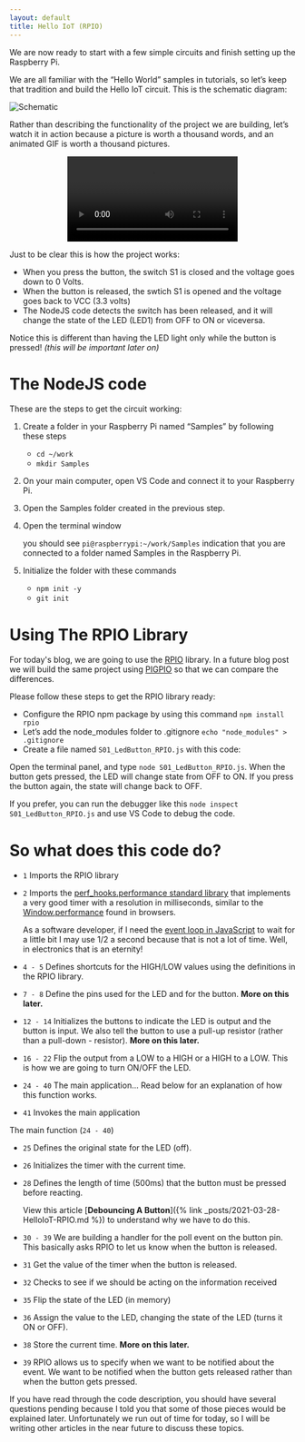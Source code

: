 ```yaml
---
layout: default
title: Hello IoT (RPIO)
---
```


We are now ready to start with a few simple circuits and finish setting up the Raspberry Pi.

We are all familiar with the “Hello World” samples in tutorials, so let’s keep that tradition and build the Hello IoT circuit. This is the schematic diagram:

![Schematic](/assets/blog/2021-03-28/Schematic.png)

Rather than describing the functionality of the project we are building, let’s watch it in action because a picture is worth a thousand words, and an animated GIF is worth a thousand pictures.

<p style="text-align:center">
    <video src="/assets/blog/2021-03-28/ProjectReview.mov" autoplay controls loop></video>
</p>

Just to be clear this is how the project works:

- When you press the button, the switch S1 is closed and the voltage goes down to 0 Volts.
- When the button is released, the swtich S1 is opened and the voltage goes back to VCC (3.3 volts)
- The NodeJS code detects the switch has been released, and it will change the state of the LED (LED1) from OFF to ON or viceversa.

Notice this is different than having the LED light only while the button is pressed! _(this will be important later on)_

# The NodeJS code

These are the steps to get the circuit working:

1. Create a folder in your Raspberry Pi named “Samples” by following these steps

   - `cd ~/work`
   - `mkdir Samples`

2. On your main computer, open VS Code and connect it to your Raspberry Pi.
3. Open the Samples folder created in the previous step.
4. Open the terminal window

   you should see `pi@raspberrypi:~/work/Samples` indication that you are connected to a folder named Samples in the Raspberry Pi.

5. Initialize the folder with these commands
   - `npm init -y`
   - `git init`

# Using The RPIO Library

For today's blog, we are going to use the <a href="https://www.npmjs.com/package/rpio" target="_blank">RPIO</a> library. In a future blog post we will build the same project using <a href="https://www.npmjs.com/package/pigpio" target="_blank">PIGPIO</a> so that we can compare the differences.

Please follow these steps to get the RPIO library ready:

- Configure the RPIO npm package by using this command `npm install rpio`
- Let’s add the node_modules folder to .gitignore `echo "node_modules" > .gitignore`
- Create a file named `S01_LedButton_RPIO.js` with this code:

<script src="https://gist.github.com/eltoroit/f8fb7d4fe49eb1f90f44e82ad950b934.js"></script>

Open the terminal panel, and type `node S01_LedButton_RPIO.js`. When the button gets pressed, the LED will change state from OFF to ON. If you press the button again, the state will change back to OFF.

If you prefer, you can run the debugger like this `node inspect S01_LedButton_RPIO.js` and use VS Code to debug the code.

# So what does this code do?

- `1` Imports the RPIO library
- `2` Imports the <a href="https://nodejs.org/api/perf_hooks.html#perf_hooks_perf_hooks_performance" target="_blank">perf_hooks.performance standard library</a> that implements a very good timer with a resolution in milliseconds, similar to the <a href="https://developer.mozilla.org/en-US/docs/Web/API/Window/performance" target="_blank">Window.performance</a> found in browsers.

  As a software developer, if I need the [event loop in JavaScript](http://eteventloop.herokuapp.com/) to wait for a little bit I may use 1/2 a second because that is not a lot of time. Well, in electronics that is an eternity!

- `4 - 5` Defines shortcuts for the HIGH/LOW values using the definitions in the RPIO library.
- `7 - 8` Define the pins used for the LED and for the button. **More on this later.**
- `12 - 14` Initializes the buttons to indicate the LED is output and the button is input. We also tell the button to use a pull-up resistor (rather than a pull-down - resistor). **More on this later.**
- `16 - 22` Flip the output from a LOW to a HIGH or a HIGH to a LOW. This is how we are going to turn ON/OFF the LED.
- `24 - 40` The main application... Read below for an explanation of how this function works.
- `41` Invokes the main application

The main function (`24 - 40`)

- `25` Defines the original state for the LED (off).
- `26` Initializes the timer with the current time.
- `28` Defines the length of time (500ms) that the button must be pressed before reacting.

  View this article [**Debouncing A Button**]({% link _posts/2021-03-28-HelloIoT-RPIO.md %}) to understand why we have to do this.

- `30 - 39` We are building a handler for the poll event on the button pin. This basically asks RPIO to let us know when the button is released.
- `31` Get the value of the timer when the button is released.
- `32` Checks to see if we should be acting on the information received
- `35` Flip the state of the LED (in memory)
- `36` Assign the value to the LED, changing the state of the LED (turns it ON or OFF).
- `38` Store the current time. **More on this later.**
- `39` RPIO allows us to specify when we want to be notified about the event. We want to be notified when the button gets released rather than when the button gets pressed.

If you have read through the code description, you should have several questions pending because I told you that some of those pieces would be explained later. Unfortunately we run out of time for today, so I will be writing other articles in the near future to discuss these topics.
